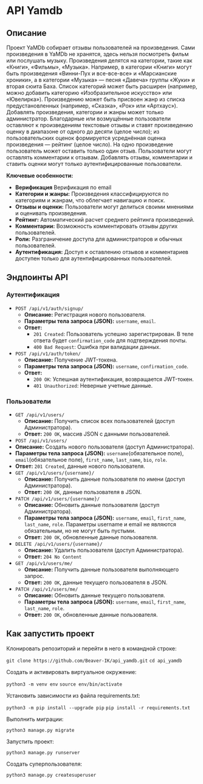 # API Yamdb

## Описание
Проект YaMDb собирает отзывы пользователей на произведения. Сами произведения в YaMDb не хранятся, здесь нельзя посмотреть фильм или послушать музыку.
Произведения делятся на категории, такие как «Книги», «Фильмы», «Музыка». Например, в категории «Книги» могут быть произведения «Винни-Пух и все-все-все» и «Марсианские хроники», а в категории «Музыка» — песня «Давеча» группы «Жуки» и вторая сюита Баха. Список категорий может быть расширен (например, можно добавить категорию «Изобразительное искусство» или «Ювелирка»). 
Произведению может быть присвоен жанр из списка предустановленных (например, «Сказка», «Рок» или «Артхаус»). 
Добавлять произведения, категории и жанры может только администратор.
Благодарные или возмущённые пользователи оставляют к произведениям текстовые отзывы и ставят произведению оценку в диапазоне от одного до десяти (целое число); из пользовательских оценок формируется усреднённая оценка произведения — рейтинг (целое число). На одно произведение пользователь может оставить только один отзыв.
Пользователи могут оставлять комментарии к отзывам.
Добавлять отзывы, комментарии и ставить оценки могут только аутентифицированные пользователи.

**Ключевые особенности:**

*   **Верификация** Верификация по email
*   **Категории и жанры:** Произведения классифицируются по категориям и жанрам, что облегчает навигацию и поиск.
*   **Отзывы и оценки:** Пользователи могут делиться своими мнениями и оценивать произведения.
*   **Рейтинг:** Автоматический расчет среднего рейтинга произведений.
*   **Комментарии:** Возможность комментировать отзывы других пользователей.
*   **Роли:** Разграничение доступа для администраторов и обычных пользователей.
*   **Аутентификация:** Доступ к оставлению отзывов и комментариев доступен только для аутентифицированных пользователей.

## Эндпоинты API

### Аутентификация

*   `POST /api/v1/auth/signup/`
    *   **Описание:** Регистрация нового пользователя.
    *   **Параметры тела запроса (JSON):** `username`, `email`.
    *   **Ответ:**
        *   `201 Created`: Пользователь успешно зарегистрирован. В теле ответа будет `confirmation_code` для подтверждения почты.
        *   `400 Bad Request`: Ошибка при валидации данных.
*   `POST /api/v1/auth/token/`
    *   **Описание:** Получение JWT-токена.
    *   **Параметры тела запроса (JSON):** `username`, `confirmation_code`.
    *   **Ответ:**
        *   `200 OK`: Успешная аутентификация, возвращается JWT-токен.
        *   `401 Unauthorized`: Неверные учетные данные.

### Пользователи

*   `GET /api/v1/users/`
    *   **Описание:** Получить список всех пользователей (доступ Администратора).
    *   **Ответ:** `200 OK`, массив JSON с данными пользователей.
*   `POST /api/v1/users/`
   *  **Описание:** Создать нового пользователя (доступ Администратора).
   *  **Параметры тела запроса (JSON):**  `username`(обязательное поле), `email`(обязательное поле), `first_name`, `last_name`, `bio`, `role`.
   *  **Ответ:** `201 Created`, данные нового пользователя.
*   `GET /api/v1/users/{username}/`
    *   **Описание:** Получить данные пользователя по имени (доступ Администратора).
    *   **Ответ:** `200 OK`, данные пользователя в JSON.
*  `PATCH /api/v1/users/{username}/`
      * **Описание:** Обновить данные пользователя (доступ Администратора).
      * **Параметры тела запроса (JSON):** `username`, `email`, `first_name`, `last_name`, `role`.
        Параметры username и email не являются обязательным, но не могут быть пустыми.
      * **Ответ:** `200 OK`, обновленные данные пользователя.
*  `DELETE /api/v1/users/{username}/`
      *   **Описание:** Удалить пользователя (доступ Администратора).
      *  **Ответ:** `204 No Content`
*   `GET /api/v1/users/me/`
     * **Описание:** Получить данные пользователя выполняющего запрос.
    *   **Ответ:** `200 OK`, данные текущего пользователя в JSON.
*   `PATCH /api/v1/users/me/`
     *  **Описание:** Обновить данные текущего пользователя.
      * **Параметры тела запроса (JSON):** `username`, `email`, `first_name`, `last_name`, `role`.
     * **Ответ:** `200 OK`, обновленные данные пользователя.

## Как запустить проект
Клонировать репозиторий и перейти в него в командной строке:

`git clone https://github.com/Beaver-IK/api_yamdb.git`
`cd api_yamdb`

Cоздать и активировать виртуальное окружение:

`python3 -m venv env`
`source env/bin/activate`

Установить зависимости из файла requirements.txt:

`python3 -m pip install --upgrade pip`
`pip install -r requirements.txt`

Выполнить миграции:

`python3 manage.py migrate`

Запустить проект:

`python3 manage.py runserver`

Создать суперпользователя:

`python3 manage.py createsuperuser`